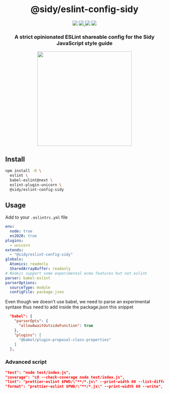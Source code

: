 <h1 align=center>@sidy/eslint-config-sidy</h1>
<p align=center>
  <img src="https://img.shields.io/github/license/usidy/eslint-config-sidy.svg?style=for-the-badge" />
  <a href="https://www.npmjs.com/package/@sidy/eslint-config-sidy">
    <img src="https://img.shields.io/npm/v/@sidy/eslint-config-sidy.svg?logo=npm&style=for-the-badge" />
  </a>
  <img src="https://img.shields.io/npm/dw/@sidy/eslint-config-sidy?logo=npm&style=for-the-badge" />
  <img src="https://img.shields.io/github/workflow/status/usidy/eslint-config-sidy/CI?logo=Github&style=for-the-badge" />
</p>

<h3 align=center>A strict opinionated ESLint shareable config for the Sidy JavaScript style guide</h3>
<p align=center>
  <img height=300 src="https://i.imgur.com/AExNHrg.png"/>
</p>

## Install

```sh
npm install -D \
  eslint \
  babel-eslint@next \
  eslint-plugin-unicorn \
  @sidy/eslint-config-sidy
```

## Usage

Add to your `.eslintrc.yml` file

```yml
env:
  node: true
  es2020: true
plugins:
  - unicorn
extends:
  - "@sidy/eslint-config-sidy"
globals:
  Atomics: readonly
  SharedArrayBuffer: readonly
# Nodejs support some experimental ecma features but not eslint
parser: babel-eslint
parserOptions:
  sourceType: module
  configFile: package.json
```

Even though we doesn't use babel, we need to parse
an experimental syntaxe thus need to add inside the
package.json this snippet

```json
  "babel": {
    "parserOpts": {
      "allowAwaitOutsideFunction": true
    },
    "plugins": [
      "@babel/plugin-proposal-class-properties"
    ]
  },
```

### Advanced script

```json
"test": "node test/index.js",
"coverage": "c8 --check-coverage node test/index.js",
"lint": "prettier-eslint $PWD/\"**/*.js\" --print-width 60 --list-different && eslint --color .",
"format": "prettier-eslint $PWD/\"**/*.js\" --print-width 60 --write",
```